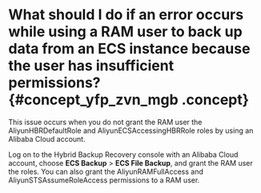 # What should I do if an error occurs while using a RAM user to back up data from an ECS instance because the user has insufficient permissions? {#concept_yfp_zvn_mgb .concept}

This issue occurs when you do not grant the RAM user the AliyunHBRDefaultRole and AliyunECSAccessingHBRRole roles by using an Alibaba Cloud account.

Log on to the Hybrid Backup Recovery console with an Alibaba Cloud account, choose **ECS Backup** \> **ECS File Backup**, and grant the RAM user the roles. You can also grant the AliyunRAMFullAccess and AliyunSTSAssumeRoleAccess permissions to a RAM user.

